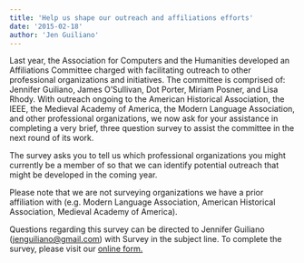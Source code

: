 ```yaml
---
title: 'Help us shape our outreach and affiliations efforts'
date: '2015-02-18'
author: 'Jen Guiliano'
---
```

Last year, the Association for Computers and the Humanities developed an Affiliations Committee charged with facilitating outreach to other professional organizations and initiatives. The committee is comprised of: Jennifer Guiliano, James O’Sullivan, Dot Porter, Miriam Posner, and Lisa Rhody. With outreach ongoing to the American Historical Association, the IEEE, the Medieval Academy of America, the Modern Language Association, and other professional organizations, we now ask for your assistance in completing a very brief, three question survey to assist the committee in the next round of its work.

The survey asks you to tell us which professional organizations you might currently be a member of so that we can identify potential outreach that might be developed in the coming year.

Please note that we are not surveying organizations we have a prior affiliation with (e.g. Modern Language Association, American Historical Association, Medieval Academy of America).

Questions regarding this survey can be directed to Jennifer Guiliano (jenguiliano@gmail.com) with Survey in the subject line. To complete the survey, please visit our [online form.](https://docs.google.com/forms/d/1rmmCyzqsvcIM2nJdJ-FlLDANNQRhCm5IZWGmOPmXKV0/viewform)